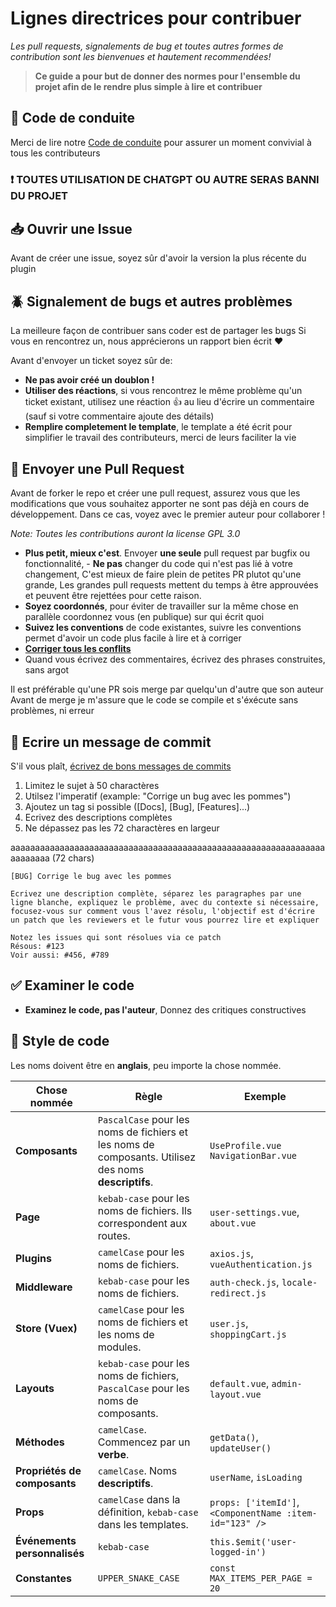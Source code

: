 # Lignes directrices pour contribuer

*Les pull requests, signalements de bug et toutes autres formes de contribution sont les bienvenues et hautement recommendées!*

> **Ce guide a pour but de donner des normes pour l'ensemble du projet afin de le rendre plus simple à lire et contribuer**

## 📖 Code de conduite
Merci de lire notre [Code de conduite](https://github.com/Margouta/PluginOpenMC/blob/main/CODE_OF_CONDUCT.md) pour assurer un moment convivial à tous les contributeurs

### **❗ TOUTES UTILISATION DE CHATGPT OU AUTRE SERAS BANNI DU PROJET**

## 📥 Ouvrir une Issue
Avant de créer une issue, soyez sûr d'avoir la version la plus récente du plugin

## 🪲 Signalement de bugs et autres problèmes
La meilleure façon de contribuer sans coder est de partager les bugs
Si vous en rencontrez un, nous apprécierons un rapport bien écrit ❤️

Avant d'envoyer un ticket soyez sûr de:
- **Ne pas avoir créé un doublon !**
- **Utiliser des réactions**, si vous rencontrez le même problème qu'un ticket existant, utilisez une réaction 👍 au lieu d'écrire un commentaire (sauf si votre commentaire ajoute des détails)
- **Remplire completement le template**, le template a été écrit pour simplifier le travail des contributeurs, merci de leurs faciliter la vie

## 🔁 Envoyer une Pull Request
Avant de forker le repo et créer une pull request, assurez vous que les modifications que vous souhaitez apporter ne sont pas déjà en cours de développement. Dans ce cas, voyez avec le premier auteur pour collaborer !

*Note: Toutes les contributions auront la license GPL 3.0*

- **Plus petit, mieux c'est**. Envoyer **une seule** pull request par bugfix ou fonctionnalité, - **Ne pas** changer du code qui n'est pas lié à votre changement, C'est mieux de faire plein de petites PR plutot qu'une grande, Les grandes pull requests mettent du temps à être approuvées et peuvent être rejettées pour cette raison.
- **Soyez coordonnés**, pour éviter de travailler sur la même chose en parallèle coordonnez vous (en publique) sur qui écrit quoi
- **Suivez les conventions** de code existantes, suivre les conventions permet d'avoir un code plus facile à lire et à corriger
- **[Corriger tous les conflits](https://docs.github.com/en/pull-requests/collaborating-with-pull-requests/addressing-merge-conflicts/resolving-a-merge-conflict-on-github)**
- Quand vous écrivez des commentaires, écrivez des phrases construites, sans argot

Il est préférable qu'une PR sois merge par quelqu'un d'autre que son auteur
Avant de merge je m'assure que le code se compile et s'éxécute sans problèmes, ni erreur

## 📝 Ecrire un message de commit
S'il vous plaît, [écrivez de bons messages de commits](https://cbea.ms/git-commit/)
1. Limitez le sujet à 50 charactères
2. Utilsez l'imperatif (example: "Corrige un bug avec les pommes")
3. Ajoutez un tag si possible ([Docs], [Bug], [Features]...)
4. Ecrivez des descriptions complètes
5. Ne dépassez pas les 72 charactères en largeur

aaaaaaaaaaaaaaaaaaaaaaaaaaaaaaaaaaaaaaaaaaaaaaaaaaaaaaaaaaaaaaaaaaaaaaaa (72 chars)

```
[BUG] Corrige le bug avec les pommes

Ecrivez une description complète, séparez les paragraphes par une
ligne blanche, expliquez le problème, avec du contexte si nécessaire,
focusez-vous sur comment vous l'avez résolu, l'objectif est d'écrire
un patch que les reviewers et le futur vous pourrez lire et expliquer

Notez les issues qui sont résolues via ce patch
Résous: #123
Voir aussi: #456, #789
```

## ✅ Examiner le code
- **Examinez le code, pas l'auteur**, Donnez des critiques constructives

## 💅 Style de code 
Les noms doivent être en **anglais**, peu importe la chose nommée.  

| **Chose nommée**  | **Règle**  | **Exemple**  |
|-------------------|------------|--------------|
| **Composants**     | `PascalCase` pour les noms de fichiers et les noms de composants. Utilisez des noms **descriptifs**. | `UseProfile.vue` `NavigationBar.vue` |
| **Page**          | `kebab-case` pour les noms de fichiers. Ils correspondent aux routes. | `user-settings.vue`, `about.vue` |
| **Plugins**       | `camelCase` pour les noms de fichiers. | `axios.js`, `vueAuthentication.js` |
| **Middleware**    | `kebab-case` pour les noms de fichiers. | `auth-check.js`, `locale-redirect.js` |
| **Store (Vuex)**  | `camelCase` pour les noms de fichiers et les noms de modules. | `user.js`, `shoppingCart.js` |
| **Layouts**       | `kebab-case` pour les noms de fichiers, `PascalCase` pour les noms de composants. | `default.vue`, `admin-layout.vue` |
| **Méthodes**      | `camelCase`. Commencez par un **verbe**. | `getData()`, `updateUser()` |
| **Propriétés de composants** | `camelCase`. Noms **descriptifs**. | `userName`, `isLoading` |
| **Props**         | `camelCase` dans la définition, `kebab-case` dans les templates. | `props: ['itemId']`, `<ComponentName :item-id="123" />` |
| **Événements personnalisés** | `kebab-case` | `this.$emit('user-logged-in')` |
| **Constantes**    | `UPPER_SNAKE_CASE` | `const MAX_ITEMS_PER_PAGE = 20` |
